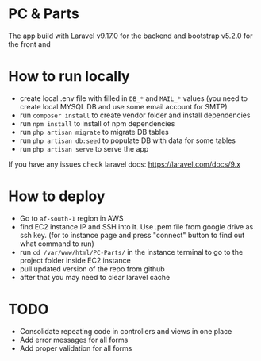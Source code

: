 # PC & Parts
The app build with Laravel v9.17.0 for the backend and bootstrap v5.2.0 for the front and 

# How to run locally

* create local .env file with filled in `DB_*` and `MAIL_*` values (you need to create local MYSQL DB and use some email account for SMTP)
* run `composer install` to create vendor folder and install dependencies
* run `npm install` to install of npm dependencies
* run `php artisan migrate` to migrate DB tables 
* run `php artisan db:seed` to populate DB with data for some tables
* run `php artisan serve` to serve the app 

If you have any issues check laravel docs: https://laravel.com/docs/9.x

# How to deploy 
* Go to `af-south-1` region in AWS
* find EC2 instance IP and SSH into it. Use .pem file from google drive as ssh key. (for to instance page and press "connect" button to find out what command to run)
* run `cd /var/www/html/PC-Parts/` in the instance terminal to go to the project folder inside EC2 instance
* pull updated version of the repo from github 
* after that you may need to clear laravel cache

# TODO
* Consolidate repeating code in controllers and views in one place
* Add error messages for all forms
* Add proper validation for all forms

